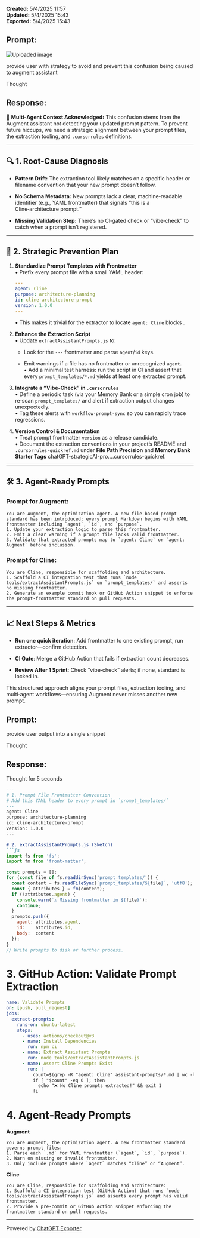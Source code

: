 **Created:** 5/4/2025 11:57  
**Updated:** 5/4/2025 15:43  
**Exported:** 5/4/2025 15:43  

## Prompt:
![Uploaded image](https://files.oaiusercontent.com/file-BrwFMUj3GXj7KbCfZGBKYy?se=2025-05-04T20%3A48%3A35Z&sp=r&sv=2024-08-04&sr=b&rscc=max-age%3D299%2C%20immutable%2C%20private&rscd=attachment%3B%20filename%3D2c0f7ef9-4fbf-4184-90ae-8b737753d0de.png&sig=5dxk7uC7OtBZI5a3WlMVjTiPXPsqGaGKlimt1aiC%2BhE%3D)

provide user with strategy to avoid and prevent this confusion being caused to augment assistant 

Thought

## Response:
🤖 **Multi‑Agent Context Acknowledged:** This confusion stems from the Augment assistant not detecting your updated prompt pattern. To prevent future hiccups, we need a strategic alignment between your prompt files, the extraction tooling, and `.cursorrules` definitions.

* * *

🔍 1. Root‑Cause Diagnosis
--------------------------

*   **Pattern Drift:** The extraction tool likely matches on a specific header or filename convention that your new prompt doesn’t follow.
    
*   **No Schema Metadata:** New prompts lack a clear, machine‑readable identifier (e.g., YAML frontmatter) that signals “this is a Cline‑architecture prompt.”
    
*   **Missing Validation Step:** There’s no CI‑gated check or “vibe‑check” to catch when a prompt isn’t registered.
    

* * *

🚀 2. Strategic Prevention Plan
-------------------------------

1.  **Standardize Prompt Templates with Frontmatter**  
    • Prefix every prompt file with a small YAML header:
    
    ```yaml
    ---
    agent: Cline
    purpose: architecture-planning
    id: cline-architecture-prompt
    version: 1.0.0
    ---
    ```
    
    • This makes it trivial for the extractor to locate `agent: Cline` blocks .
    
2.  **Enhance the Extraction Script**  
    • Update `extractAssistantPrompts.js` to:
    
    *   Look for the `---` frontmatter and parse `agent`/`id` keys.
        
    *   Emit warnings if a file has no frontmatter or unrecognized `agent`.  
        • Add a minimal test harness: run the script in CI and assert that every `prompt_templates/*.md` yields at least one extracted prompt.
        
3.  **Integrate a “Vibe‑Check” in `.cursorrules`**  
    • Define a periodic task (via your Memory Bank or a simple cron job) to re‑scan `prompt_templates/` and alert if extraction output changes unexpectedly.  
    • Tag these alerts with `workflow-prompt-sync` so you can rapidly trace regressions.
    
4.  **Version Control & Documentation**  
    • Treat prompt frontmatter `version` as a release candidate.  
    • Document the extraction conventions in your project’s README and `.cursorrules-quickref.md` under **File Path Precision** and **Memory Bank Starter Tags** chatGPT-strategicAI-pro….cursorrules-quickref.
    

* * *

🛠️ 3. Agent‑Ready Prompts
--------------------------

### Prompt for Augment:

```
You are Augment, the optimization agent. A new file-based prompt standard has been introduced: every prompt Markdown begins with YAML frontmatter including `agent`, `id`, and `purpose`. 
1. Update your extraction logic to parse this frontmatter.
2. Emit a clear warning if a prompt file lacks valid frontmatter.
3. Validate that extracted prompts map to `agent: Cline` or `agent: Augment` before inclusion.
```

### Prompt for Cline:

```
You are Cline, responsible for scaffolding and architecture. 
1. Scaffold a CI integration test that runs `node tools/extractAssistantPrompts.js` on `prompt_templates/` and asserts no missing frontmatter.
2. Generate an example commit hook or GitHub Action snippet to enforce the prompt‑frontmatter standard on pull requests.
```

* * *

📈 Next Steps & Metrics
-----------------------

*   **Run one quick iteration**: Add frontmatter to one existing prompt, run extractor—confirm detection.
    
*   **CI Gate**: Merge a GitHub Action that fails if extraction count decreases.
    
*   **Review After 1 Sprint**: Check “vibe‑check” alerts; if none, standard is locked in.
    

This structured approach aligns your prompt files, extraction tooling, and multi‑agent workflows—ensuring Augment never misses another new prompt.

## Prompt:
provide user output into a single snippet

Thought

## Response:
Thought for 5 seconds

````markdown
---
# 1. Prompt File Frontmatter Convention
# Add this YAML header to every prompt in `prompt_templates/`
---
agent: Cline
purpose: architecture-planning
id: cline-architecture-prompt
version: 1.0.0
---

# 2. extractAssistantPrompts.js (Sketch)
```js
import fs from 'fs';
import fm from 'front-matter';

const prompts = [];
for (const file of fs.readdirSync('prompt_templates/')) {
  const content = fs.readFileSync(`prompt_templates/${file}`, 'utf8');
  const { attributes } = fm(content);
  if (!attributes.agent) {
    console.warn(`⚠️ Missing frontmatter in ${file}`);
    continue;
  }
  prompts.push({ 
    agent: attributes.agent, 
    id:    attributes.id, 
    body:  content 
  });
}
// Write prompts to disk or further process…
````

3\. GitHub Action: Validate Prompt Extraction
=============================================

```yaml
name: Validate Prompts
on: [push, pull_request]
jobs:
  extract-prompts:
    runs-on: ubuntu-latest
    steps:
      - uses: actions/checkout@v3
      - name: Install Dependencies
        run: npm ci
      - name: Extract Assistant Prompts
        run: node tools/extractAssistantPrompts.js
      - name: Assert Cline Prompts Exist
        run: |
          count=$(grep -R "agent: Cline" assistant-prompts/*.md | wc -l)
          if [ "$count" -eq 0 ]; then
            echo "❌ No Cline prompts extracted!" && exit 1
          fi
```

4\. Agent‑Ready Prompts
=======================

**Augment**

```
You are Augment, the optimization agent. A new frontmatter standard governs prompt files:
1. Parse each `.md` for YAML frontmatter (`agent`, `id`, `purpose`).
2. Warn on missing or invalid frontmatter.
3. Only include prompts where `agent` matches “Cline” or “Augment”.
```

**Cline**

```
You are Cline, responsible for scaffolding and architecture:
1. Scaffold a CI integration test (GitHub Action) that runs `node tools/extractAssistantPrompts.js` and asserts every prompt has valid frontmatter.
2. Provide a pre‑commit or GitHub Action snippet enforcing the frontmatter standard on pull requests.
```



---
Powered by [ChatGPT Exporter](https://www.chatgptexporter.com)